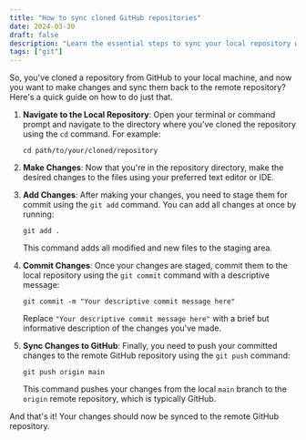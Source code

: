 ```yaml
---
title: "How to sync cloned GitHub repositories"
date: 2024-03-30
draft: false
description: "Learn the essential steps to sync your local repository with GitHub after cloning it. From making changes to committing them and pushing to GitHub, this guide simplifies the process for beginners. Master the basics and effortlessly manage your GitHub projects with ease."
tags: ["git"]
---
```


So, you've cloned a repository from GitHub to your local machine, and now you want to make changes and sync them back to the remote repository? Here's a quick guide on how to do just that.

1. **Navigate to the Local Repository**: Open your terminal or command prompt and navigate to the directory where you've cloned the repository using the `cd` command. For example:
   ```
   cd path/to/your/cloned/repository
   ```

2. **Make Changes**: Now that you're in the repository directory, make the desired changes to the files using your preferred text editor or IDE.

3. **Add Changes**: After making your changes, you need to stage them for commit using the `git add` command. You can add all changes at once by running:
   ```
   git add .
   ```
   This command adds all modified and new files to the staging area.

4. **Commit Changes**: Once your changes are staged, commit them to the local repository using the `git commit` command with a descriptive message:
   ```
   git commit -m "Your descriptive commit message here"
   ```
   Replace `"Your descriptive commit message here"` with a brief but informative description of the changes you've made.

5. **Sync Changes to GitHub**: Finally, you need to push your committed changes to the remote GitHub repository using the `git push` command:
   ```
   git push origin main
   ```
   This command pushes your changes from the local `main` branch to the `origin` remote repository, which is typically GitHub.

And that's it! Your changes should now be synced to the remote GitHub repository.

